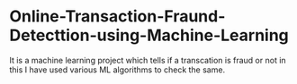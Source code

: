 # Online-Transaction-Fraund-Detecttion-using-Machine-Learning
It is a machine learning project which tells if a transcation is fraud or not in this I have used various ML algorithms to check the same.

